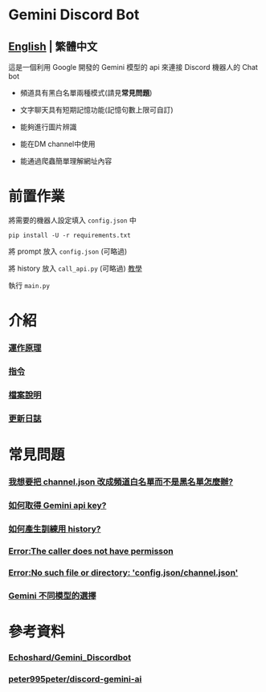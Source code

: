 # Gemini Discord Bot

## [English](README_EN.md) | 繁體中文 

這是一個利用 Google 開發的 Gemini 模型的 api 來連接 Discord 機器人的 Chat bot

* 頻道具有黑白名單兩種模式(請見**常見問題**)

* 文字聊天具有短期記憶功能(記憶句數上限可自訂)

* 能夠進行圖片辨識

* 能在DM channel中使用

* 能通過爬蟲簡單理解網址內容

# 前置作業
將需要的機器人設定填入 `config.json` 中
```
pip install -U -r requirements.txt
```
將 prompt 放入 `config.json` (可略過)

將 history 放入 `call_api.py` (可略過) [教學](docs/zh/q3.md)

執行 `main.py`

# 介紹
### [運作原理](docs/zh/principles.md)

### [指令](docs/zh/commands.md)

### [檔案說明](docs/zh/files.md)

### [更新日誌](docs/zh/log.md)

# 常見問題
### [我想要把 channel.json 改成頻道白名單而不是黑名單怎麼辦?](docs/zh/q1.md)

### [如何取得 Gemini api key?](docs/zh/q2.md)

### [如何產生訓練用 history?](docs/zh/q3.md)

### [Error:The caller does not have permisson](docs/zh/q4.md)

### [Error:No such file or directory: 'config.json/channel.json'](docs/zh/q5.md)

### [Gemini 不同模型的選擇](docs/zh/q6.md)


# 參考資料
### [Echoshard/Gemini_Discordbot](https://github.com/Echoshard/Gemini_Discordbot)

### [peter995peter/discord-gemini-ai](https://github.com/peter995peter/discord-gemini-ai)